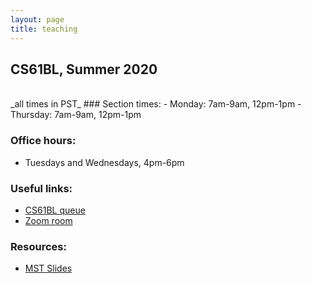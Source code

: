 ```yaml
---
layout: page
title: teaching
---
```

## CS61BL, Summer 2020
<br/>
_all times in PST_
### Section times:
- Monday: 7am-9am, 12pm-1pm
- Thursday: 7am-9am, 12pm-1pm

### Office hours:
- Tuesdays and Wednesdays, 4pm-6pm

### Useful links:
- <a class="fancy-underline" href="https://oh.datastructur.es/">CS61BL queue</a>
- <a class="fancy-underline" href="https://berkeley.zoom.us/j/4574261764">Zoom room</a>

### Resources:
- <a class="fancy-underline" href="https://docs.google.com/presentation/d/1IAWu6l33pWmzwvuv0KlX_SviVdG0X0La9XC8TJffFZA/edit?usp=sharing">MST Slides</a>
